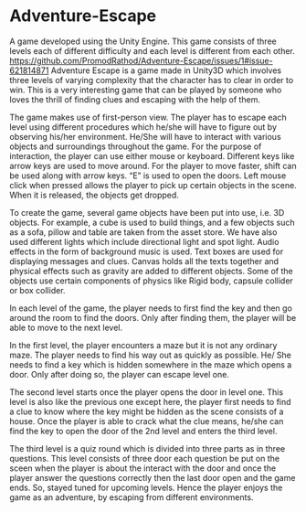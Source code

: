 # Adventure-Escape
A game developed using the Unity Engine. This game consists of three levels each of different difficulty and each level is different from each other.
https://github.com/PromodRathod/Adventure-Escape/issues/1#issue-621814871
Adventure Escape is a game made in Unity3D which involves three levels of varying complexity that the character has to clear in order to win. This is a very interesting game that can be played by someone who loves the thrill of finding clues and escaping with the help of them.

The game makes use of first-person view. The player has to escape each level using different procedures which he/she will have to figure out by observing his/her environment. He/She will have to interact with various objects and surroundings throughout the game. For the purpose of interaction, the player can use either mouse or keyboard. Different keys like arrow keys are used to move around. For the player to move faster, shift can be used along with arrow keys. “E” is used to open the doors. Left mouse click when pressed allows the
player to pick up certain objects in the scene. When it is released, the objects get dropped.

To create the game, several game objects have been put into use, i.e. 3D objects. For example, a cube is used to build things, and a few objects such as a sofa, pillow and table are taken from the asset store. We have also used different lights which include directional light and spot light. Audio effects in the form of background music is used. Text boxes are used for displaying messages and clues. Canvas holds all the texts together and physical effects such as gravity are added to different objects. Some of the objects use certain components of physics like Rigid body, capsule collider or box collider.

In each level of the game, the player needs to first find the key and then go around the room to find the doors. Only after finding them, the player will be able to move to the next level. 

In the first level, the player encounters a maze but it is not any ordinary maze. The player needs to find his way out as quickly as possible. He/ She needs to find a key which is hidden somewhere in the maze which opens a door. Only after doing so, the player can escape level one. 

The second level starts once the player opens the door in level one. This level is also like the previous one except here, the player first needs to find a clue to know where the key might be hidden as the scene consists of a house. Once the player is able to crack what the clue means, he/she can find the key to open the door of the 2nd level and enters the third level.

The third level is a quiz round which is divided into three parts as in three questions. This level consists of three door each question be put on the sceen when the player is about the interact with the door and once the player answer the questions correctly then the last door open and the game ends.
So, stayed tuned for upcoming levels. Hence the player enjoys the game as an adventure, by escaping from different environments.
